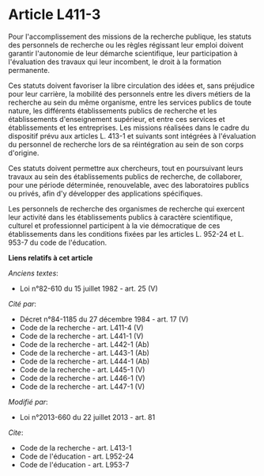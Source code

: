 # Article L411-3

Pour l'accomplissement des missions de la recherche publique, les statuts des personnels de recherche ou les règles régissant
leur emploi doivent garantir l'autonomie de leur démarche scientifique, leur participation à l'évaluation des travaux qui
leur incombent, le droit à la formation permanente. 

Ces statuts doivent favoriser la libre circulation des idées et, sans préjudice pour leur carrière, la mobilité des
personnels entre les divers métiers de la recherche au sein du même organisme, entre les services publics de toute nature,
les différents établissements publics de recherche et les établissements d'enseignement supérieur, et entre ces services et
établissements et les entreprises. Les missions réalisées dans le cadre du dispositif prévu aux articles L. 413-1 et suivants
sont intégrées à l'évaluation du personnel de recherche lors de sa réintégration au sein de son corps d'origine. 

Ces statuts doivent permettre aux chercheurs, tout en poursuivant leurs travaux au sein des établissements publics de
recherche, de collaborer, pour une période déterminée, renouvelable, avec des laboratoires publics ou privés, afin d'y
développer des applications spécifiques. 

Les personnels de recherche des organismes de recherche qui exercent leur activité dans les établissements publics à
caractère scientifique, culturel et professionnel participent à la vie démocratique de ces établissements dans les conditions
fixées par les articles L. 952-24 et L. 953-7 du code de l'éducation.

**Liens relatifs à cet article**

_Anciens textes_:

  - Loi n°82-610 du 15 juillet 1982 - art. 25 (V)

_Cité par_:

  - Décret n°84-1185 du 27 décembre 1984 - art. 17 (V)
  - Code de la recherche - art. L411-4 (V)
  - Code de la recherche - art. L441-1 (V)
  - Code de la recherche - art. L442-1 (Ab)
  - Code de la recherche - art. L443-1 (Ab)
  - Code de la recherche - art. L444-1 (Ab)
  - Code de la recherche - art. L445-1 (V)
  - Code de la recherche - art. L446-1 (V)
  - Code de la recherche - art. L447-1 (V)

_Modifié par_:

  - Loi n°2013-660 du 22 juillet 2013 - art. 81

_Cite_:

  - Code de la recherche - art. L413-1
  - Code de l'éducation - art. L952-24
  - Code de l'éducation - art. L953-7
